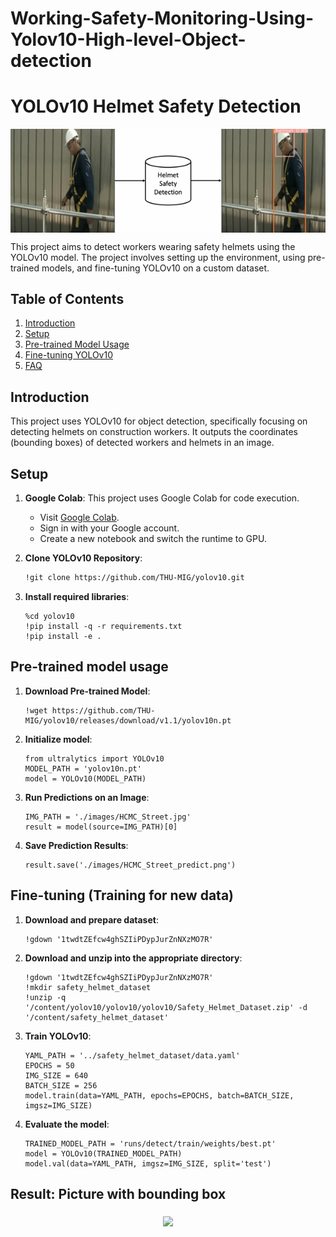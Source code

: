 # Working-Safety-Monitoring-Using-Yolov10-High-level-Object-detection
# YOLOv10 Helmet Safety Detection
<p align="center">
  <img src="description.png" align="middle" width = "1000" />
</p>
This project aims to detect workers wearing safety helmets using the YOLOv10 model. The project involves setting up the environment, using pre-trained models, and fine-tuning YOLOv10 on a custom dataset.

## Table of Contents
1. [Introduction](#introduction)
2. [Setup](#setup)
3. [Pre-trained Model Usage](#pre-trained-model-usage)
4. [Fine-tuning YOLOv10](#fine-tuning-yolov10)
5. [FAQ](#faq)

## Introduction
This project uses YOLOv10 for object detection, specifically focusing on detecting helmets on construction workers. It outputs the coordinates (bounding boxes) of detected workers and helmets in an image.

## Setup
1. **Google Colab**: This project uses Google Colab for code execution.
   - Visit [Google Colab](https://colab.research.google.com).
   - Sign in with your Google account.
   - Create a new notebook and switch the runtime to GPU.

2. **Clone YOLOv10 Repository**:
   ```bash
   !git clone https://github.com/THU-MIG/yolov10.git
    ```
3. **Install required libraries**:
    ```
    %cd yolov10
    !pip install -q -r requirements.txt
    !pip install -e .
    ```
## Pre-trained model usage
1. **Download Pre-trained Model**:
    ```
    !wget https://github.com/THU-MIG/yolov10/releases/download/v1.1/yolov10n.pt
2. **Initialize model**:
    ```
    from ultralytics import YOLOv10
    MODEL_PATH = 'yolov10n.pt' 
    model = YOLOv10(MODEL_PATH)
3. **Run Predictions on an Image**:
    ```
    IMG_PATH = './images/HCMC_Street.jpg'
    result = model(source=IMG_PATH)[0]
4. **Save Prediction Results**:
    ```
    result.save('./images/HCMC_Street_predict.png')
## Fine-tuning (Training for new data)
1. **Download and prepare dataset**:
    ```
    !gdown '1twdtZEfcw4ghSZIiPDypJurZnNXzMO7R'
2. **Download and unzip into the appropriate directory**:
    ```
    !gdown '1twdtZEfcw4ghSZIiPDypJurZnNXzMO7R'
    !mkdir safety_helmet_dataset
    !unzip -q '/content/yolov10/yolov10/yolov10/Safety_Helmet_Dataset.zip' -d '/content/safety_helmet_dataset'
3. **Train YOLOv10**:
     ```
    YAML_PATH = '../safety_helmet_dataset/data.yaml'
    EPOCHS = 50
    IMG_SIZE = 640
    BATCH_SIZE = 256
    model.train(data=YAML_PATH, epochs=EPOCHS, batch=BATCH_SIZE, imgsz=IMG_SIZE)
4. **Evaluate the model**:
    ```
    TRAINED_MODEL_PATH = 'runs/detect/train/weights/best.pt'
    model = YOLOv10(TRAINED_MODEL_PATH)
    model.val(data=YAML_PATH, imgsz=IMG_SIZE, split='test')
## Result: Picture with bounding box
<p align="center">
  <img src="result.png" align="middle" width = "500" />
</p>






